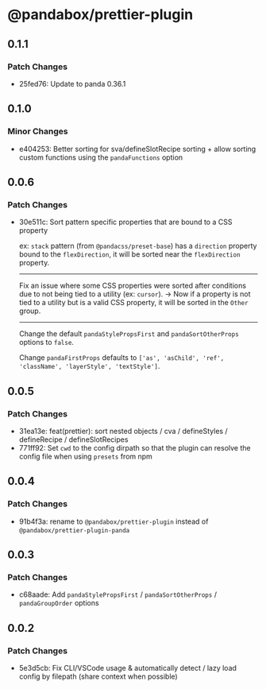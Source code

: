 # @pandabox/prettier-plugin

## 0.1.1

### Patch Changes

- 25fed76: Update to panda 0.36.1

## 0.1.0

### Minor Changes

- e404253: Better sorting for sva/defineSlotRecipe sorting + allow sorting custom functions using the `pandaFunctions` option

## 0.0.6

### Patch Changes

- 30e511c: Sort pattern specific properties that are bound to a CSS property

  ex: `stack` pattern (from `@pandacss/preset-base`) has a `direction` property bound to the `flexDirection`, it will be
  sorted near the `flexDirection` property.

  ***

  Fix an issue where some CSS properties were sorted after conditions due to not being tied to a utility (ex: `cursor`).
  -> Now if a property is not tied to a utility but is a valid CSS property, it will be sorted in the `Other` group.

  ***

  Change the default `pandaStylePropsFirst` and `pandaSortOtherProps` options to `false`.

  Change `pandaFirstProps` defaults to `['as', 'asChild', 'ref', 'className', 'layerStyle', 'textStyle']`.

## 0.0.5

### Patch Changes

- 31ea13e: feat(prettier): sort nested objects / cva / defineStyles / defineRecipe / defineSlotRecipes
- 771ff92: Set `cwd` to the config dirpath so that the plugin can resolve the config file when using `presets` from npm

## 0.0.4

### Patch Changes

- 91b4f3a: rename to `@pandabox/prettier-plugin` instead of `@pandabox/prettier-plugin-panda`

## 0.0.3

### Patch Changes

- c68aade: Add `pandaStylePropsFirst` / `pandaSortOtherProps` / `pandaGroupOrder` options

## 0.0.2

### Patch Changes

- 5e3d5cb: Fix CLI/VSCode usage & automatically detect / lazy load config by filepath (share context when possible)

